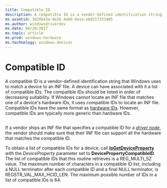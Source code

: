 ```yaml
---
title: Compatible ID
description: A compatible ID is a vendor-defined identification string that Windows uses to match a device to an INF file.
ms.assetid: 3d20b43a-9e2b-4a8d-9a1a-eb9217233405
ms.author: windowsdriverdev
ms.date: 04/20/2017
ms.topic: article
ms.prod: windows-hardware
ms.technology: windows-devices
---
```


# Compatible ID


A compatible ID is a vendor-defined identification string that Windows uses to match a device to an INF file. A device can have associated with it a list of compatible IDs. The compatible IDs should be listed in order of decreasing suitability. If Windows cannot locate an INF file that matches one of a device's hardware IDs, it uses compatible IDs to locate an INF file. Compatible IDs have the same format as [hardware IDs](hardware-ids.md). However, compatible IDs are typically more generic than hardware IDs.

## <a href="" id="ddk-compatible-ids-dg"></a>


If a vendor ships an INF file that specifies a compatible ID for a [*driver node*](https://msdn.microsoft.com/library/windows/hardware/ff556277#wdkgloss-driver-node), the vendor should make sure that their INF file can support all the hardware that matches the compatible ID.

To obtain a list of compatible IDs for a device, call [**IoGetDeviceProperty**](https://msdn.microsoft.com/library/windows/hardware/ff549203) with the *DeviceProperty* parameter set to **DevicePropertyCompatibleID**. The list of compatible IDs that this routine retrieves is a REG\_MULTI\_SZ value. The maximum number of characters in a compatible ID list, including a NULL terminator after each compatible ID and a final NULL terminator, is REGSTR\_VAL\_MAX\_HCID\_LEN. The maximum possible number of IDs in a list of compatible IDs is 64.

 

 





